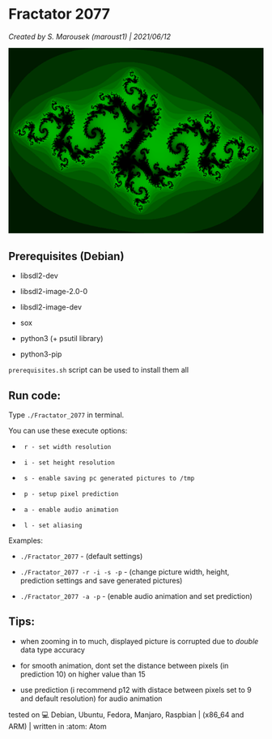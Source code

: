 <h1>Fractator 2077</h1>

*Created by S. Marousek (maroust1) | 2021/06/12*

![alt text](https://github.com/1000101cz/fractator_2077/blob/main/data/predict_1.png?raw=true "example")

<h2>Prerequisites (Debian)</h2>

*    libsdl2-dev

*    libsdl2-image-2.0-0

*    libsdl2-image-dev

*    sox

*    python3 (+ psutil library)

*    python3-pip

`prerequisites.sh` script can be used to install them all

<h2>Run code:</h2>

Type `./Fractator_2077` in terminal.

You can use these execute options:

*      r - set width resolution

*      i - set height resolution

*      s - enable saving pc generated pictures to /tmp

*      p - setup pixel prediction

*      a - enable audio animation

*      l - set aliasing

Examples:

*    `./Fractator_2077` - (default settings)

*    `./Fractator_2077 -r -i -s -p` - (change picture width, height, prediction settings and save generated pictures)

*    `./Fractator_2077 -a -p` - (enable audio animation and set prediction)


<h2>Tips:</h2>

*    when zooming in to much, displayed picture is corrupted due to *double* data type accuracy

*    for smooth animation, dont set the distance between pixels (in prediction 10) on higher value than 15

*    use prediction (i recommend p12  with distace between pixels set to 9 and default resolution) for audio animation




tested on :computer: Debian, Ubuntu, Fedora, Manjaro, Raspbian | (x86_64 and ARM)    |   written in :atom: Atom

